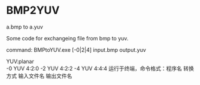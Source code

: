 # BMP2YUV
a.bmp to a.yuv

Some code for exchangeing file from bmp to yuv.

command:   BMPtoYUV.exe   [-0|2|4]   input.bmp   output.yuv

YUV:planar     
    -0 YUV 4:2:0
    -2 YUV 4:2:2
    -4 YUV 4:4:4
运行于终端，命令格式：程序名 转换方式 输入文件名 输出文件名
